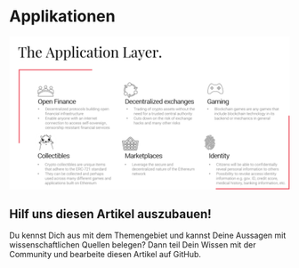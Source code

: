 # Applikationen

![Eigene Darstellung in Anlehnung an Ethereum Foundation \(2019\).](../../.gitbook/assets/application-layer.png)

## Hilf uns diesen Artikel auszubauen!

Du kennst Dich aus mit dem Themengebiet und kannst Deine Aussagen mit wissenschaftlichen Quellen belegen? Dann teil Dein Wissen mit der Community und bearbeite diesen Artikel auf GitHub.

